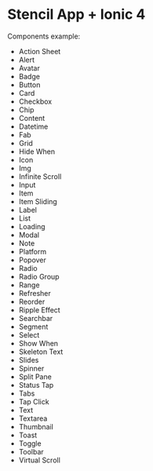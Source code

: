 # Stencil App + Ionic 4

Components example:

- Action Sheet
- Alert
- Avatar
- Badge
- Button
- Card
- Checkbox
- Chip
- Content
- Datetime
- Fab
- Grid
- Hide When
- Icon
- Img
- Infinite Scroll
- Input
- Item
- Item Sliding
- Label
- List
- Loading
- Modal
- Note
- Platform
- Popover
- Radio
- Radio Group
- Range
- Refresher
- Reorder
- Ripple Effect
- Searchbar
- Segment
- Select
- Show When
- Skeleton Text
- Slides
- Spinner
- Split Pane
- Status Tap
- Tabs
- Tap Click
- Text
- Textarea
- Thumbnail
- Toast
- Toggle
- Toolbar
- Virtual Scroll
